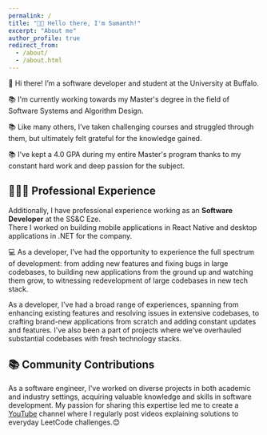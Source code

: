 ```yaml
---
permalink: /
title: "👋🏼 Hello there, I'm Sumanth!"
excerpt: "About me"
author_profile: true
redirect_from: 
  - /about/
  - /about.html
---
```



👋 Hi there! I’m a software developer and student at the University at Buffalo.

📚 I'm currently working towards my Master's degree in the field of Software Systems and Algorithm Design.

📚 Like many others, I’ve taken challenging courses and struggled through them, but ultimately felt grateful for the knowledge gained.

📚 I've kept a 4.0 GPA during my entire Master's program thanks to my constant hard work and deep passion for the subject.

## 👨🏻‍🔬 Professional Experience
Additionally, I have professional experience working as an **Software Developer** at the SS&C Eze. \
There I worked on building mobile applications in React Native and desktop applications in .NET for the company.

💻 As a developer, I’ve had the opportunity to experience the full spectrum of development: from adding new features and fixing bugs in large codebases, to building new applications from the ground up and watching them grow, to witnessing redevelopment of large codebases in new tech stack.

As a developer, I've had a broad range of experiences, spanning from enhancing existing features and resolving issues in extensive codebases, to crafting brand-new applications from scratch and adding constant updates and features. I've also been a part of projects where we've overhauled substantial codebases with fresh technology stacks.

## 📚 Community Contributions
As a software engineer, I've worked on diverse projects in both academic and industry settings, acquiring valuable knowledge and skills in software development. My passion for sharing this expertise led me to create a [YouTube](https://www.youtube.com/@stumbled001/videos) channel where I regularly post videos explaining solutions to everyday LeetCode challenges.😊

